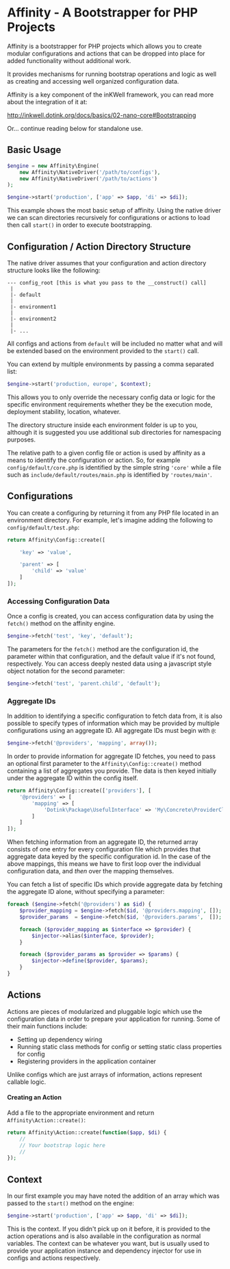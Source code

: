 Affinity - A Bootstrapper for PHP Projects
======

Affinity is a bootstrapper for PHP projects which allows you to create modular
configurations and actions that can be dropped into place for added
functionality without additional work.

It provides mechanisms for running bootstrap operations and logic as well as
creating and accessing well organized configuration data.

Affinity is a key component of the inKWell framework, you can read more
about the integration of it at:

http://inkwell.dotink.org/docs/basics/02-nano-core#Bootstrapping

Or... continue reading below for standalone use.

## Basic Usage

```php
$engine = new Affinity\Engine(
	new Affinity\NativeDriver('/path/to/configs'),
	new Affinity\NativeDriver('/path/to/actions')
);

$engine->start('production', ['app' => $app, 'di' => $di]);
```

This example shows the most basic setup of affinity.  Using the native driver
we can scan directories recursively for configurations or actions to load
then call `start()` in order to execute bootstrapping.

## Configuration / Action Directory Structure

The native driver assumes that your configuration and action directory
structure looks like the following:

```
--- config_root [this is what you pass to the __construct() call]
 |
 |- default
 |
 |- environment1
 |
 |- environment2
 |
 |- ...
```

All configs and actions from `default` will be included no matter what and
will be extended based on the environment provided to the `start()` call.

You can extend by multiple environments by passing a comma separated list:

```php
$engine->start('production, europe', $context);
```

This allows you to only override the necessary config data or logic for
the specific environment requirements whether they be the execution mode,
deployment stability, location, whatever.

The directory structure inside each environment folder is up to you,
although it is suggested you use additional sub directories for namespacing
purposes.

The relative path to a given config file or action is used by affinity as
a means to identify the configuration or action.  So, for example
`config/default/core.php` is identified by the simple string `'core'` while
a file such as `include/default/routes/main.php` is identified by
`'routes/main'`.

## Configurations

You can create a configuring by returning it from any PHP file located in
an environment directory.  For example, let's imagine adding the following
to `config/default/test.php`:

```php
return Affinity\Config::create([

	'key' => 'value',

	'parent' => [
		'child' => 'value'
	]
]);
```

### Accessing Configuration Data

Once a config is created, you can access configuration data by using the
`fetch()` method on the affinity engine.

```php
$engine->fetch('test', 'key', 'default');
```

The parameters for the `fetch()` method are the configuration id, the
parameter within that configuration, and the default value if it's not
found, respectively.  You can access deeply nested data using a javascript
style object notation for the second parameter:

```php
$engine->fetch('test', 'parent.child', 'default');
```

### Aggregate IDs

In addition to identifying a specific configuration to fetch data from, it
is also possible to specify types of information which may be provided by
multiple configurations using an aggregate ID.  All aggregate IDs must
begin with `@`:

```php
$engine->fetch('@providers', 'mapping', array());
```

In order to provide information for aggregate ID fetches, you need to pass
an optional first parameter to the `Affinity\Config::create()` method
containing a list of aggregates you provide.  The data is then keyed
initially under the aggregate ID within the config itself.

```php
return Affinity\Config::create(['providers'], [
	'@providers' => [
		'mapping' => [
			'Dotink\Package\UsefulInterface' => 'My\Concrete\ProviderClass'
		]
	]
]);
```

When fetching information from an aggregate ID, the returned array consists
of one entry for every configuration file which provides that aggregate data
keyed by the specific configuration id.  In the case of the above mappings,
this means we have to first loop over the individual configuration data,
and *then* over the mapping themselves.

You can fetch a list of specific IDs which provide aggregate data by fetching
the aggregate ID alone, without specifying a parameter:

```php
foreach ($engine->fetch('@providers') as $id) {
	$provider_mapping = $engine->fetch($id, '@providers.mapping', []);
	$provider_params  = $engine->fetch($id, '@providers.params',  []);

	foreach ($provider_mapping as $interface => $provider) {
		$injector->alias($interface, $provider);
	}

	foreach ($provider_params as $provider => $params) {
		$injector->define($provider, $params);
	}
}
```

## Actions

Actions are pieces of modularized and pluggable logic which use the
configuration data in order to prepare your application for running.
Some of their main functions include:

- Setting up dependency wiring
- Running static class methods for config or setting static class properties
  for config
- Registering providers in the application container

Unlike configs which are just arrays of information, actions represent callable
logic.

#### Creating an Action

Add a file to the appropriate environment and return
`Affinity\Action::create()`:

```php
return Affinity\Action::create(function($app, $di) {
	//
	// Your bootstrap logic here
	//
});
```

## Context

In our first example you may have noted the addition of an array which was
passed to the `start()` method on the engine:

```php
$engine->start('production', ['app' => $app, 'di' => $di]);
```

This is the context.  If you didn't pick up on it before, it is provided
to the action operations and is also available in the configuration as
normal variables.  The context can be whatever you want, but is usually
used to provide your application instance and dependency injector for
use in configs and actions respectively.
